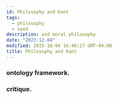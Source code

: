 ```yaml
---
id: Philosophy and Kant
tags:
  - philosophy
  - seed
description: and moral philosophy
date: "2023-12-04"
modified: 2025-10-04 16:46:27 GMT-04:00
title: Philosophy and Kant
---
```


### ontology framework.

### critique.
